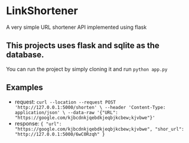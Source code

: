 # LinkShortener
A very simple URL shortener API implemented using flask
## This projects uses flask and sqlite as the database.
You can run the project by simply cloning it and run ```python app.py```
## Examples
- request: ```curl --location --request POST 'http://127.0.0.1:5000/shorten' \
--header 'Content-Type: application/json' \
--data-raw '{"URL": "https://google.com/kjbcdnkjqebdkjeqbjkcbew;kjvbwe"}' ```
- response: ``` {
    "url": "https://google.com/kjbcdnkjqebdkjeqbjkcbew;kjvbwe",
    "shor_url": "http://127.0.0.1:5000/6wC0Rzqh"
} ```

